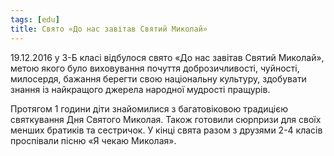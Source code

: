 ```yaml
---
tags: [edu]
title: Свято «До нас завітав Святий Миколай»
---
```


19.12.2016 у 3-Б класі відбулося свято «До нас завітав Святий Миколай», метою якого було виховування почуття доброзичливості, чуйності, милосердя, бажання берегти свою національну культуру, здобувати знання із найкращого джерела народної мудрості пращурів.

Протягом 1 години діти знайомилися з багатовіковою традицією святкування Дня Святого Миколая. Також готовили сюрпризи для своїх менших братиків та сестричок. У кінці свята разом з друзями 2-4 класів проспівали пісню «Я чекаю Миколая».

<slideshow id="72157678300155266"></slideshow>
